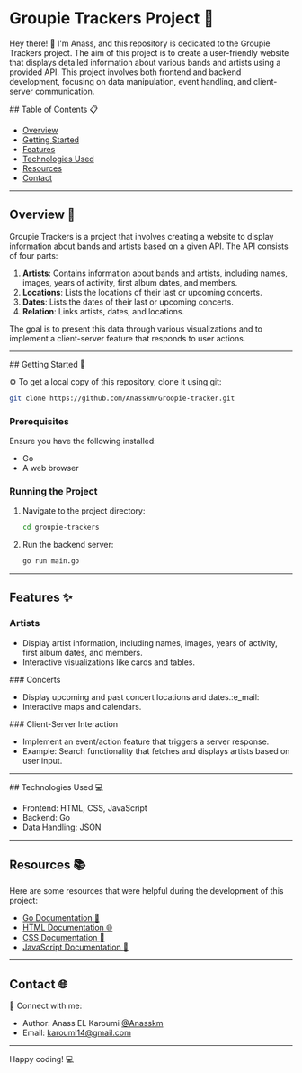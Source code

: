 # Groupie Trackers Project 🎸

Hey there! 👋 I'm Anass, and this repository is dedicated to the Groupie Trackers project. The aim of this project is to create a user-friendly website that displays detailed information about various bands and artists using a provided API. This project involves both frontend and backend development, focusing on data manipulation, event handling, and client-server communication.

## Table of Contents 📋

- [Overview](#overview)
- [Getting Started](#getting-started)
- [Features](#features)
- [Technologies Used](#technologies-used)
- [Resources](#resources)
- [Contact](#contact)

---

## Overview 📖

Groupie Trackers is a project that involves creating a website to display information about bands and artists based on a given API. The API consists of four parts:

1. **Artists**: Contains information about bands and artists, including names, images, years of activity, first album dates, and members.
2. **Locations**: Lists the locations of their last or upcoming concerts.
3. **Dates**: Lists the dates of their last or upcoming concerts.
4. **Relation**: Links artists, dates, and locations.

The goal is to present this data through various visualizations and to implement a client-server feature that responds to user actions.

---

## Getting Started 🚀

⚙️ To get a local copy of this repository, clone it using git:

```bash
git clone https://github.com/Anasskm/Groopie-tracker.git
```

### Prerequisites

Ensure you have the following installed:

- Go
- A web browser

### Running the Project

 1. Navigate to the project directory:
    ```bash
    cd groupie-trackers
    ```

 2. Run the backend server:
      ```bash
    go run main.go
    ```
---

## Features ✨

 ### Artists

 - Display artist information, including names, images, years of activity, first album dates, and members.
 - Interactive visualizations like cards and tables.
 
 ### Concerts

 - Display upcoming and past concert locations and dates.:e_mail:
 - Interactive maps and calendars.
 
 ### Client-Server Interaction
 - Implement an event/action feature that triggers a server response.
 - Example: Search functionality that fetches and displays artists based on user input.
 
---

## Technologies Used :computer: 

- Frontend: HTML, CSS, JavaScript
- Backend: Go
- Data Handling: JSON

---

## Resources :books:
Here are some resources that were helpful during the development of this project:

- [Go Documentation :blue_book:](https://go.dev/doc/)
- [HTML Documentation :globe_with_meridians:](https://developer.mozilla.org/en-US/docs/Web/HTML)
- [CSS Documentation :art:](https://developer.mozilla.org/en-US/docs/Web/HTML)
- [JavaScript Documentation :scroll:](https://developer.mozilla.org/en-US/docs/Web/JavaScript)
---

## Contact 🌐

🌟 Connect with me:

- Author: Anass EL Karoumi [@Anasskm](https://github.com/Anasskm)
- Email: karoumi14@gmail.com
---


Happy coding! 💻